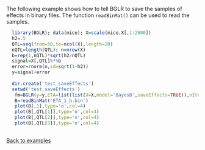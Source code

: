 The following example shows how to tell BGLR to save the samples of effects in binary files. The function ```readBinMat()``` can be used to read the samples.

```R
  library(BGLR); data(mice); X=scale(mice.X[,1:2000])
  h2=.5
  QTL=seq(from=50,to=ncol(X),length=20)
  nQTL=length(QTL); n=nrow(X)
  b=rep(1,nQTL)*sqrt(h2/nQTL)
  signal=X[,QTL]%*%b
  error=rnorm(n,sd=sqrt(1-h2))
  y=signal+error
  
  dir.create('test_saveEffects')
  setwd('test_saveEffects')
   fm=BGLR(y=y,ETA=list(list(X=X,model='BayesB',saveEffects=TRUE)),nIter=3000,thin=2,burnIn=1000)
   B=readBinMat('ETA_1_b.bin')
   plot(B[,1],type='o',col=4)
   plot(B[,QTL[1]],type='o',col=4)
   plot(B[,QTL[2]],type='o',col=4)
   plot(B[,QTL[3]],type='o',col=4)
  
```
[Back to examples](https://github.com/gdlc/BGLR-R/README.md)
